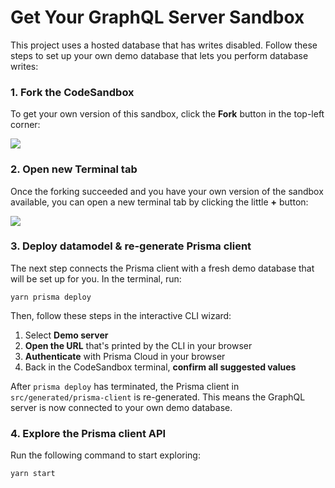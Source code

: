 # Get Your GraphQL Server Sandbox

This project uses a hosted database that has writes disabled. Follow these steps to set up your own demo database that lets you perform database writes:

### 1. Fork the CodeSandbox

To get your own version of this sandbox, click the **Fork** button in the top-left corner:

![](https://imgur.com/aTCEfuD.png)

### 2. Open new Terminal tab

Once the forking succeeded and you have your own version of the sandbox available, you can open a new terminal tab by clicking the little **+** button:

![](https://imgur.com/iWwZ1yD.png)

### 3. Deploy datamodel & re-generate Prisma client

The next step connects the Prisma client with a fresh demo database that will be set up for you. In the terminal, run: 

```
yarn prisma deploy
```

Then, follow these steps in the interactive CLI wizard:

1. Select **Demo server**
1. **Open the URL** that's printed by the CLI in your browser 
1. **Authenticate** with Prisma Cloud in your browser
1. Back in the CodeSandbox terminal, **confirm all suggested values**

After `prisma deploy` has terminated, the Prisma client in `src/generated/prisma-client` is re-generated. This means the GraphQL server is now connected to your own demo database.

### 4. Explore the Prisma client API

Run the following command to start exploring:

```
yarn start
```
